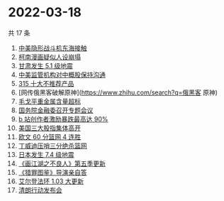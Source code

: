 # 2022-03-18

共 17 条

<!-- BEGIN -->
<!-- 最后更新时间 Fri Mar 18 2022 06:14:22 GMT+0800 (China Standard Time) -->

1. [中美隐形战斗机东海接触](https://www.zhihu.com/search?q=中美隐形战斗机)
1. [柯南漫画疑似人设崩塌](https://www.zhihu.com/search?q=柯南)
1. [甘肃发生 5.1 级地震](https://www.zhihu.com/search?q=甘肃地震)
1. [中美监管机构对中概股保持沟通](https://www.zhihu.com/search?q=中美监管机构)
1. [315 十大不推荐产品](https://www.zhihu.com/search?q=十大不推荐产品)
1. [网传俄黑客破解原神](https://www.zhihu.com/search?q=俄黑客 原神)
1. [毛戈平重金属含量超标](https://www.zhihu.com/search?q=毛戈平)
1. [国务院金融委召开专题会议](https://www.zhihu.com/search?q=国务院金融委)
1. [b 站创作者激励暴跌最高达 90%](https://www.zhihu.com/search?q=哔哩哔哩)
1. [美国三大股指集体高开](https://www.zhihu.com/search?q=美股大涨)
1. [欧文 60 分篮网 4 连胜](https://www.zhihu.com/search?q=篮网)
1. [丁威迪压哨三分绝杀篮网](https://www.zhihu.com/search?q=篮网)
1. [日本发生 7.4 级地震](https://www.zhihu.com/search?q=日本地震)
1. [《画江湖之不良人》第五季更新](https://www.zhihu.com/search?q=画江湖之不良人)
1. [《猎罪图鉴》导演亲自答](https://www.zhihu.com/search?q=猎罪图鉴)
1. [艾尔登法环 1.03 大更新](https://www.zhihu.com/search?q=艾尔登法环更新)
1. [清朗行动发布会](https://www.zhihu.com/search?q=清朗行动)

<!-- END -->
